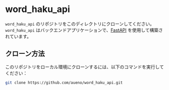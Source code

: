 # word_haku_api

`word_haku_api` のリポジトリをこのディレクトリにクローンしてください。`word_haku_api` はバックエンドアプリケーションで、[FastAPI](https://fastapi.tiangolo.com/) を使用して構築されています。

## クローン方法

このリポジトリをローカル環境にクローンするには、以下のコマンドを実行してください：

```bash
git clone https://github.com/aueno/word_haku_api.git